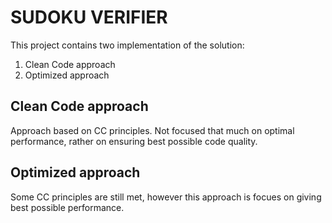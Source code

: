 # SUDOKU VERIFIER

This project contains two implementation of the solution:
1. Clean Code approach
2. Optimized approach

## Clean Code approach
Approach based on CC principles. Not focused that much on optimal performance, rather on ensuring best possible code quality.

## Optimized approach
Some CC principles are still met, however this approach is focues on giving best possible performance.
